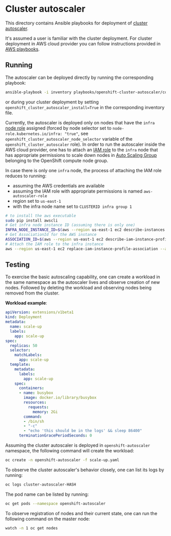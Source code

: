 # Cluster autoscaler

This directory contains Ansible playbooks for deployment of [cluster autoscaler](https://github.com/openshift/kubernetes-autoscaler).

It's assumed a user is familiar with the cluster deployment.
For cluster deployment in AWS cloud provider you can follow instructions provided in [AWS playbooks](https://github.com/dimjost/openshift-ansible/tree/master/playbooks/aws).

## Running

The autoscaler can be deployed directly by running the corresponding playbook:

```sh
ansible-playbook -i inventory playbooks/openshift-cluster-autoscaler/config.yml
```

or during your cluster deployment by setting `openshift_cluster_autoscaler_install=True`
in the corresponding inventory file.

Currently, the autoscaler is deployed only on nodes that have the `infra` [node role](https://github.com/dimjost/openshift-ansible#node-group-definition-and-mapping) assigned (forced by node selector set to `node-role.kubernetes.io/infra: "true"`, see `openshift_cluster_autoscaler_node_selector` variable of the `openshift_cluster_autoscaler` role).
In order to run the autoscaler inside the AWS cloud provider,
one has to attach an [IAM role](https://aws.amazon.com/iam/details/manage-roles/) to the `infra` node that has appropriate permissions to scale down nodes in  [Auto Scaling Group](https://docs.aws.amazon.com/autoscaling/ec2/userguide/AutoScalingGroup.html) belonging to the OpenShift compute node group.

In case there is only one `infra` node, the process of attaching the IAM role
reduces to running:
* assuming the AWS credentials are available
* assuming the IAM role with appropriate permissions is named `aws-autoscaler-role`
* region set to `us-east-1`
* with the infra node name set to `CLUSTERID infra group 1`

```sh
# to install the aws executable
sudo pip install awscli
# Get infra node instance ID (assuming there is only one)
INFRA_NODE_INSTANCE_ID=$(aws --region us-east-1 ec2 describe-instances --filters 'Name=tag:openshift-node-group-config,Values=node-config-infra' "Name=tag:Name,Values=CLUSTERID infra group 1" | jq '.Reservations[0].Instances[0].InstanceId' --raw-output)
# Get AssociationId for the AWS instance
ASSOCIATION_ID=$(aws --region us-east-1 ec2 describe-iam-instance-profile-associations --filters "Name=instance-id,Values=${INFRA_NODE_INSTANCE_ID}" | jq '.IamInstanceProfileAssociations[0].AssociationId' --raw-output)
# Attach the IAM role to the infra instance
aws --region us-east-1 ec2 replace-iam-instance-profile-association --association-id ${ASSOCIATION_ID} --iam-instance-profile Name=aws-autoscaler-role
```

## Testing

To exercise the basic autoscaling capability, one can create a workload in the same namespace as the autoscaler lives
and observe creation of new nodes. Followed by deleting the workload and observing nodes being removed from the cluster.

**Workload example**:
```yaml
apiVersion: extensions/v1beta1
kind: Deployment
metadata:
  name: scale-up
  labels:
    app: scale-up
spec:
  replicas: 50
  selector:
    matchLabels:
      app: scale-up
  template:
    metadata:
      labels:
        app: scale-up
    spec:
      containers:
      - name: busybox
        image: docker.io/library/busybox
        resources:
          requests:
            memory: 2Gi
        command:
        - /bin/sh
        - "-c"
        - "echo 'this should be in the logs' && sleep 86400"
      terminationGracePeriodSeconds: 0
```

Assuming the cluster autoscaler is deployed in `openshift-autoscaler` namespace,
the following command will create the workload:

```sh
oc create -n openshift-autoscaler -f scale-up.yaml
```

To observe the cluster autoscaler's behavior closely, one can list its logs by running:

```sh
oc logs cluster-autoscaler-HASH
```

The pod name can be listed by running:

```sh
oc get pods --namespace openshift-autoscaler
```

To observe registration of nodes and their current state, one can run the following command
on the master node:

```sh
watch -n 1 oc get nodes
```
